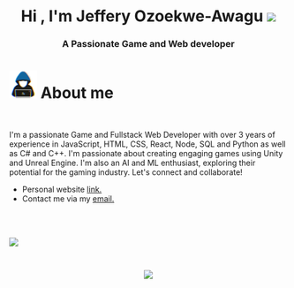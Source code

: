 <h1 align="center"><b>Hi , I'm Jeffery Ozoekwe-Awagu </b><img src="https://media.giphy.com/media/hvRJCLFzcasrR4ia7z/giphy.gif" width="35"></h1>
<h3 align="center">A Passionate Game and Web developer</h3>

# <picture><img src = "https://github.com/0xAbdulKhalid/0xAbdulKhalid/raw/main/assets/mdImages/about_me.gif" width = 50px></picture> **About me**

<br>

I'm a passionate Game and Fullstack Web Developer with over 3 years of experience in JavaScript, HTML, CSS, React, Node, SQL and Python as well as C# and C++. I'm passionate about creating engaging games using Unity and Unreal Engine. I'm also an AI and ML enthusiast, exploring their potential for the gaming industry. Let's connect and collaborate!
- Personal website [link.](https://jeffery-oa.vercel.app)
- Contact me via my [email.](mailto:ozoekweawagu@gmail.com)

<br><br>

<img src="https://user-images.githubusercontent.com/73097560/115834477-dbab4500-a447-11eb-908a-139a6edaec5c.gif"><br><br>

<h3 align="center"><a href="https://www.buymeacoffee.com/jeffawagu"><img src="https://cdn.buymeacoffee.com/buttons/v2/default-yellow.png" width="200" /></a></h3>










